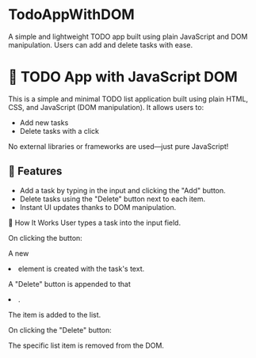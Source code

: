 # TodoAppWithDOM
A simple and lightweight TODO app built using plain JavaScript and DOM manipulation. Users can add and delete tasks with ease.


# 📝 TODO App with JavaScript DOM

This is a simple and minimal TODO list application built using plain HTML, CSS, and JavaScript (DOM manipulation). It allows users to:

- Add new tasks
- Delete tasks with a click

No external libraries or frameworks are used—just pure JavaScript!

## 🚀 Features

- Add a task by typing in the input and clicking the "Add" button.
- Delete tasks using the "Delete" button next to each item.
- Instant UI updates thanks to DOM manipulation.

🧠 How It Works
User types a task into the input field.

On clicking the button:

A new <li> element is created with the task's text.

A "Delete" button is appended to that <li>.

The item is added to the list.

On clicking the "Delete" button:

The specific list item is removed from the DOM.
